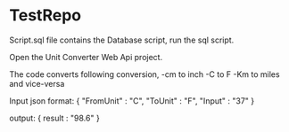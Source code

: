# TestRepo

Script.sql file contains the Database script, run the sql script.

Open the Unit Converter Web Api project.

The code converts following conversion,
-cm to inch
-C to F
-Km to miles 
and vice-versa



Input json format:
{
  "FromUnit" : "C",
  "ToUnit" : "F",
  "Input" : "37"
}

output:
{
  result : "98.6"
}
